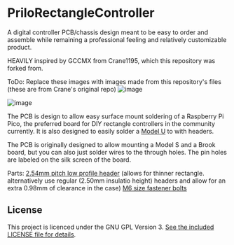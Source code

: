 # PriloRectangleController
A digital controller PCB/chassis design meant to be easy to order and assemble while remaining a professional feeling and relatively customizable product.

HEAVILY inspired by GCCMX from Crane1195, which this repository was forked from.

ToDo: Replace these images with images made from this repository's files (these are from Crane's original repo)
![image](img/Square.jpg)

![image](img/LargeCircle.jpg)

The PCB is design to allow easy surface mount soldering of a Raspberry Pi Pico, the preferred board for DIY rectangle controllers in the community currently. It is also designed to easily solder a [Model U](https://github.com/Crane1195/Model-U) to with headers.

The PCB is originally designed to allow mounting a Model S and a Brook board, but you can also just solder wires to the through holes. The pin holes are labeled on the silk screen of the board.

Parts:
[2.54mm pitch low profile header](https://www.digikey.com/en/products/detail/samtec-inc/TLW-136-05-T-S/1105024) (allows for thinner rectangle. alternatively use regular (2.50mm insulatio height) headers and allow for an extra 0.98mm of clearance in the case)
[M6 size fastener bolts](https://www.amazon.com/gp/product/B07QF7VB9P/ref=ppx_yo_dt_b_asin_title_o00_s00?ie=UTF8&th=1)

## License
This project is licenced under the GNU GPL Version 3. [See the included LICENSE file for details](LICENSE).
